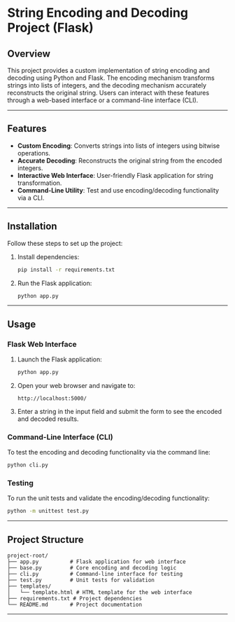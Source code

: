 # String Encoding and Decoding Project (Flask)

## Overview
This project provides a custom implementation of string encoding and decoding using Python and Flask. The encoding mechanism transforms strings into lists of integers, and the decoding mechanism accurately reconstructs the original string. Users can interact with these features through a web-based interface or a command-line interface (CLI).

---

## Features
- **Custom Encoding**: Converts strings into lists of integers using bitwise operations.
- **Accurate Decoding**: Reconstructs the original string from the encoded integers.
- **Interactive Web Interface**: User-friendly Flask application for string transformation.
- **Command-Line Utility**: Test and use encoding/decoding functionality via a CLI.

---

## Installation

Follow these steps to set up the project:

1. Install dependencies:
    ```bash
    pip install -r requirements.txt
    ```

2. Run the Flask application:
    ```bash
    python app.py
    ```

---

## Usage

### Flask Web Interface
1. Launch the Flask application:
    ```bash
    python app.py
    ```
2. Open your web browser and navigate to:
    ```
    http://localhost:5000/
    ```
3. Enter a string in the input field and submit the form to see the encoded and decoded results.

### Command-Line Interface (CLI)
To test the encoding and decoding functionality via the command line:
```bash
python cli.py
```

### Testing
To run the unit tests and validate the encoding/decoding functionality:
```bash
python -m unittest test.py
```

---

## Project Structure
```
project-root/
├── app.py          # Flask application for web interface
├── base.py         # Core encoding and decoding logic
├── cli.py          # Command-line interface for testing
├── test.py         # Unit tests for validation
├── templates/
│   └── template.html # HTML template for the web interface
├── requirements.txt # Project dependencies
└── README.md       # Project documentation
```

---
